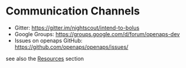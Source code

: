 # Communication Channels

 - Gitter: https://gitter.im/nightscout/intend-to-bolus
 - Google Groups: https://groups.google.com/d/forum/openaps-dev
 - Issues on openaps GitHub: https://github.com/openaps/openaps/issues/

see also the [Resources](Resources/resources.md) section